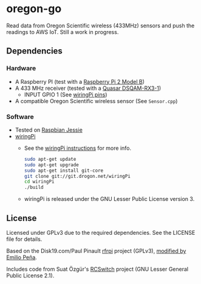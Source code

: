 # oregon-go

Read data from Oregon Scientific wireless (433MHz) sensors and push the readings to AWS IoT. Still a work in progress.

## Dependencies

### Hardware

* A Raspberry PI (test with a [Raspberry Pi 2 Model B][])
* A 433 MHz receiver (tested with a [Quasar DSQAM-RX3-1][])
  * INPUT GPIO 1 (See [wiringPi pins][])
* A compatible Oregon Scientific wireless sensor (See `Sensor.cpp`)

### Software

* Tested on [Raspbian Jessie][Raspbian]
* [wiringPi][]
  * See the [wiringPi instructions][] for more info.

    ```sh
    sudo apt-get update
    sudo apt-get upgrade
    sudo apt-get install git-core
    git clone git://git.drogon.net/wiringPi
    cd wiringPi
    ./build
    ```
  * wiringPi is released under the GNU Lesser Public License version 3.

## License

Licensed under GPLv3 due to the required dependencies. See the LICENSE file for details.

Based on the Disk19.com/Paul Pinault [rfrpi][] project (GPLv3), [modified by Emilio Peña][OregonPi].

Includes code from Suat Özgür's [RCSwitch][] project (GNU Lesser General Public License 2.1).



[Raspberry Pi 2 Model B]: https://www.raspberrypi.org/products/raspberry-pi-2-model-b/
[Quasar DSQAM-RX3-1]: http://www.quasaruk.co.uk/acatalog/info_QAM_RX3_433.html
[wiringPi]: http://wiringpi.com/
[wiringPi pins]: http://wiringpi.com/pins/
[wiringPi instructions]: http://wiringpi.com/download-and-install/
[rfrpi]: https://bitbucket.org/disk_91-admin/rfrpi
[RCSwitch]: https://github.com/sui77/rc-switch
[OregonPi]: https://github.com/1000io/OregonPi
[Raspbian]: https://www.raspberrypi.org/downloads/raspbian/
